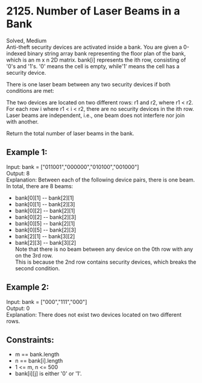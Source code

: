 # 2125. Number of Laser Beams in a Bank
Solved, Medium  
Anti-theft security devices are activated inside a bank. You are given a 0-indexed binary string array bank representing the floor plan of the bank, 
which is an m x n 2D matrix. bank[i] represents the ith row, consisting of '0's and '1's. '0' means the cell is empty, while'1' means the cell has a security device.   

There is one laser beam between any two security devices if both conditions are met:  
 
The two devices are located on two different rows: r1 and r2, where r1 < r2.  
For each row i where r1 < i < r2, there are no security devices in the ith row.  
Laser beams are independent, i.e., one beam does not interfere nor join with another.  

Return the total number of laser beams in the bank.  

 

Example 1:
---

Input: bank = ["011001","000000","010100","001000"]  
Output: 8  
Explanation: Between each of the following device pairs, there is one beam. In total, there are 8 beams:  
 * bank[0][1] -- bank[2][1]  
 * bank[0][1] -- bank[2][3]  
 * bank[0][2] -- bank[2][1]  
 * bank[0][2] -- bank[2][3]  
 * bank[0][5] -- bank[2][1]   
 * bank[0][5] -- bank[2][3]  
 * bank[2][1] -- bank[3][2]  
 * bank[2][3] -- bank[3][2]  
Note that there is no beam between any device on the 0th row with any on the 3rd row.  
This is because the 2nd row contains security devices, which breaks the second condition.

Example 2:
---

Input: bank = ["000","111","000"]  
Output: 0  
Explanation: There does not exist two devices located on two different rows.  
 

Constraints:
---
- m == bank.length  
- n == bank[i].length  
- 1 <= m, n <= 500  
- bank[i][j] is either '0' or '1'.
 
